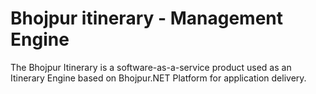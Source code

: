 # Bhojpur itinerary - Management Engine
The Bhojpur Itinerary is a software-as-a-service product used as an Itinerary Engine based on Bhojpur.NET Platform for application delivery.
